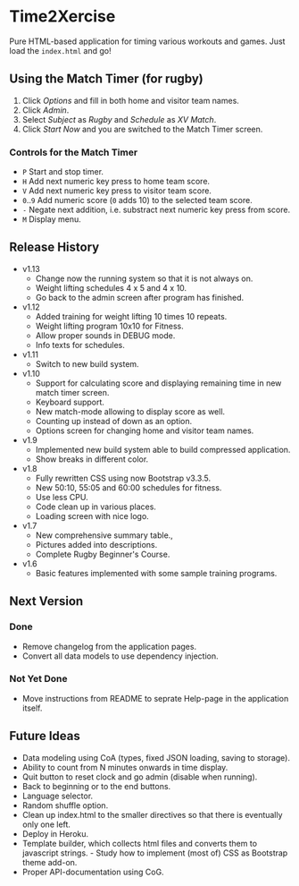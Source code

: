 # Time2Xercise

Pure HTML-based application for timing various workouts and games.
Just load the `index.html` and go!

## Using the Match Timer (for rugby)

1. Click *Options* and fill in both home and visitor team names.
2. Click *Admin*.
3. Select *Subject* as *Rugby* and *Schedule* as *XV Match*.
4. Click *Start Now* and you are switched to the Match Timer screen.

### Controls for the Match Timer

- `P` Start and stop timer.
- `H` Add next numeric key press to home team score.
- `V` Add next numeric key press to visitor team score.
- `0`..`9` Add numeric score (`0` adds 10) to the selected team score.
- `-` Negate next addition, i.e. substract next numeric key press from score.
- `M` Display menu.

## Release History

* v1.13
    - Change now the running system so that it is not always on.
    - Weight lifting schedules 4 x 5 and 4 x 10.
    - Go back to the admin screen after program has finished.
* v1.12
    - Added training for weight lifting 10 times 10 repeats.
    - Weight lifting program 10x10 for Fitness.
    - Allow proper sounds in DEBUG mode.
    - Info texts for schedules.
* v1.11
    - Switch to new build system.
* v1.10
    - Support for calculating score and displaying remaining time in new match timer screen.
    - Keyboard support.
    - New match-mode allowing to display score as well.
    - Counting up instead of down as an option.
    - Options screen for changing home and visitor team names.
* v1.9
    - Implemented new build system able to build compressed application.
    - Show breaks in different color.
* v1.8
    - Fully rewritten CSS using now Bootstrap v3.3.5.
    - New 50:10, 55:05 and 60:00 schedules for fitness.
    - Use less CPU.
    - Code clean up in various places.
    - Loading screen with nice logo.
* v1.7
    - New comprehensive summary table.,
    - Pictures added into descriptions.
    - Complete Rugby Beginner's Course.
* v1.6
    - Basic features implemented with some sample training programs.

## Next Version

### Done

- Remove changelog from the application pages.
- Convert all data models to use dependency injection.

### Not Yet Done

- Move instructions from README to seprate Help-page in the application itself.

## Future Ideas

- Data modeling using CoA (types, fixed JSON loading, saving to storage).
- Ability to count from N minutes onwards in time display.
- Quit button to reset clock and go admin (disable when running).
- Back to beginning or to the end buttons.
- Language selector.
- Random shuffle option.
- Clean up index.html to the smaller directives so that there is eventually only one left.
- Deploy in Heroku.
- Template builder, which collects html files and converts them to javascript strings.
- Study how to implement (most of) CSS as Bootstrap theme add-on.
- Proper API-documentation using CoG.
